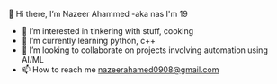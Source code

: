 👋 Hi there, I’m Nazeer Ahammed -aka nas
I'm 19
- 👀 I’m interested in tinkering with stuff, cooking
- 🌱 I’m currently learning python, c++
- 💞️ I’m looking to collaborate on projects involving automation using AI/ML
- 📫 How to reach me nazeerahamed0908@gmail.com

<!---
nas0908/nas0908 is a ✨ special ✨ repository because its `README.md` (this file) appears on your GitHub profile.
You can click the Preview link to take a look at your changes.
--->
